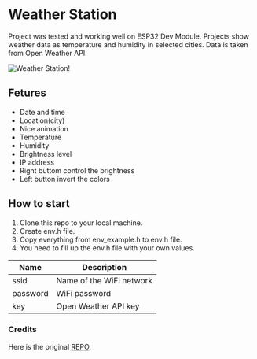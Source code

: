 # Weather Station

Project was tested and working well on ESP32 Dev Module. Projects show weather data as temperature and humidity in selected cities. Data is taken from Open Weather API.

![Weather Station!](https://i.imgur.com/nTbePeV.jpg "Weather Station")

## Fetures

- Date and time
- Location(city)
- Nice animation
- Temperature
- Humidity
- Brightness level
- IP address
- Right buttom control the brightness
- Left button invert the colors

## How to start

1. Clone this repo to your local machine.
2. Create env.h file.
3. Copy everything from env_example.h to env.h file.
4. You need to fill up the env.h file with your own values.

|Name|Description|
|----|-----------|
|ssid|Name of the WiFi network|
|password|WiFi password|
|key|Open Weather API key|

### Credits

Here is the original [REPO](https://github.com/VolosR/TTGOWeatherStation).